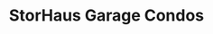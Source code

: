 ---
title: "StorHaus Garage Condos"
url: /castle-rock/storhaus-garage-condos/
shop: storage rental
---